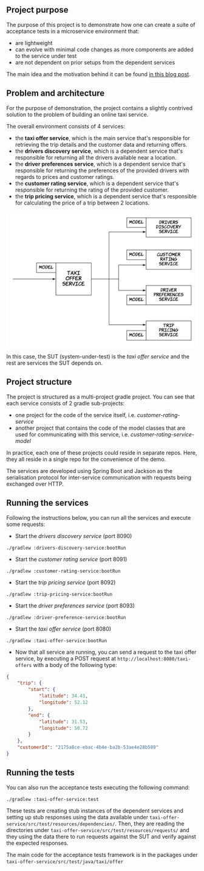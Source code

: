 ## Project purpose
The purpose of this project is to demonstrate how one 
can create a suite of acceptance tests in a microservice environment that:
* are lightweight
* can evolve with minimal code changes as more components are added to the service under test
* are not dependent on prior setups from the dependent services

The main idea and the motivation behind it can be found [in this blog post](https://dimosr.github.io/acceptance-tests-with-spring/).

## Problem and architecture

For the purpose of demonstration, the project contains a slightly contrived solution 
to the problem of building an online taxi service.

The overall environment consists of 4 services:
* the **taxi offer service**, which is the main service that's 
responsible for retrieving the trip details and the customer data 
and returning offers.
* the **drivers discovery service**, which is a dependent service that's
responsible for returning all the drivers available near a location.
* the **driver preferences service**, which is a dependent service that's
responsible for returning the preferences of the provided drivers with regards
to prices and customer ratings.
* the **customer rating service**, which is a dependent service that's
responsible for returning the rating of the provided customer.
* the **trip pricing service**, which is a dependent service that's
responsible for calculating the price of a trip between 2 locations.

![architecture diagram](img/architecture-diagram.png)

In this case, the SUT (system-under-test) is the *taxi offer service* and
the rest are services the SUT depends on.

## Project structure

The project is structured as a multi-project gradle project.
You can see that each service consists of 2 gradle sub-projects:
* one project for the code of the service itself, i.e. *customer-rating-service*
* another project that contains the code of the model classes that are used for communicating with this service, i.e. *customer-rating-service-model*

In practice, each one of these projects could reside in separate repos. 
Here, they all reside in a single repo for the convenience of the demo.

The services are developed using Spring Boot and Jackson as the serialisation protocol for inter-service communication with requests being exchanged over HTTP.

## Running the services
Following the instructions below, you can run all the services and execute some requests:
* Start the *drivers discovery service* (port 8090)
```
./gradlew :drivers-discovery-service:bootRun
```
* Start the *customer rating service* (port 8091)
```
./gradlew :customer-rating-service:bootRun
```
* Start the *trip pricing service* (port 8092)
```
./gradlew :trip-pricing-service:bootRun
```
* Start the *driver preferences service* (port 8093)
```
./gradlew :driver-preference-service:bootRun
```
* Start the *taxi offer service* (port 8080)
```
./gradlew :taxi-offer-service:bootRun
```
* Now that all service are running, you can send a request to the taxi offer service,
by executing a POST request at `http://localhost:8080/taxi-offers` with a body of the following type:
```json
{
	"trip": {
		"start": {
			"latitude": 34.43,
			"longitude": 52.12
		},
		"end": {
			"latitude": 31.53,
			"longitude": 50.72
		}
	},
	"customerId": "2175a8ce-ebac-4b4e-ba2b-53ae4e28b589"
}
```

## Running the tests
You can also run the acceptance tests executing the following command:
```
./gradlew :taxi-offer-service:test
```
These tests are creating stub instances of the dependent services and 
setting up stub responses using the data available under `taxi-offer-service/src/test/resources/dependencies/`.
Then, they are reading the directories under `taxi-offer-service/src/test/resources/requests/`
and they using the data there to run requests against the SUT and verify against the expected responses.

The main code for the acceptance tests framework is in the packages under `taxi-offer-service/src/test/java/taxi/offer`

